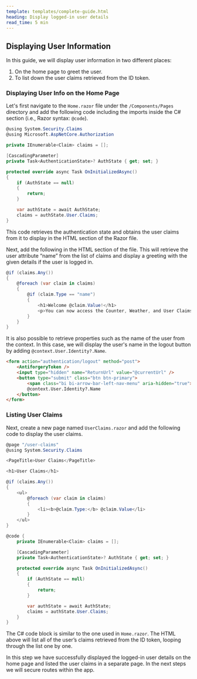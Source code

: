 ```yaml
---
template: templates/complete-guide.html
heading: Display logged-in user details
read_time: 5 min
---
```


## Displaying User Information

In this guide, we will display user information in two different places:

1. On the home page to greet the user.
2. To list down the user claims retrieved from the ID token.

### Displaying User Info on the Home Page

Let's first navigate to the `Home.razor` file under the `/Components/Pages` directory and add the following code including the imports inside the C# section (i.e., Razor syntax: `@code`).

```csharp title="Home.razor"
@using System.Security.Claims
@using Microsoft.AspNetCore.Authorization

private IEnumerable<Claim> claims = [];

[CascadingParameter]
private Task<AuthenticationState>? AuthState { get; set; }

protected override async Task OnInitializedAsync()
{
    if (AuthState == null)
    {
        return;
    }

    var authState = await AuthState;
    claims = authState.User.Claims;
}
```

This code retrieves the authentication state and obtains the user claims from it to display in the HTML section of the Razor file.

Next, add the following in the HTML section of the file. This will retrieve the user attribute “name” from the list of claims and display a greeting with the given details if the user is logged in.

```csharp title="Home.razor"
@if (claims.Any())
{
    @foreach (var claim in claims)
    {
        @if (claim.Type == "name") 
        {
            <h1>Welcome @claim.Value!</h1>
            <p>You can now access the Counter, Weather, and User Claims tab.</p>
        }
    }
}
```

It is also possible to retrieve properties such as the name of the user from the context. In this case, we will display the user's name in the logout button by adding `@context.User.Identity?.Name`.

```html title="Home.razor"
<form action="authentication/logout" method="post">
    <AntiforgeryToken />
    <input type="hidden" name="ReturnUrl" value="@currentUrl" />
    <button type="submit" class="btn btn-primary">
        <span class="bi bi-arrow-bar-left-nav-menu" aria-hidden="true"></span> Logout
        @context.User.Identity?.Name
    </button>
</form>
```

### Listing User Claims

Next, create a new page named `UserClaims.razor` and add the following code to display the user claims.

```csharp title="UserClaims.razor"
@page "/user-claims"
@using System.Security.Claims

<PageTitle>User Claims</PageTitle>

<h1>User Claims</h1>

@if (claims.Any())
{
    <ul>
        @foreach (var claim in claims)
        {
            <li><b>@claim.Type:</b> @claim.Value</li>
        }
    </ul>
}

@code {
    private IEnumerable<Claim> claims = [];

    [CascadingParameter]
    private Task<AuthenticationState>? AuthState { get; set; }

    protected override async Task OnInitializedAsync()
    {
        if (AuthState == null)
        {
            return;
        }

        var authState = await AuthState;
        claims = authState.User.Claims;
    }
}
```

The C# code block is similar to the one used in `Home.razor`. The HTML above will list all of the user’s claims retrieved from the ID token, looping through the list one by one.

In this step we have successfully displayed the logged-in user details on the home page and listed the user claims in a separate page. In the next steps we will secure routes within the app.

